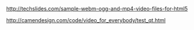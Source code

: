 http://techslides.com/sample-webm-ogg-and-mp4-video-files-for-html5

http://camendesign.com/code/video_for_everybody/test_qt.html
